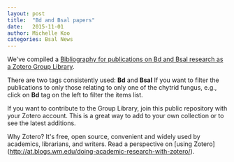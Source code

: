 ```yaml
---
layout: post
title:  "Bd and Bsal papers"
date:   2015-11-01
author: Michelle Koo
categories: Bsal News
---
```


We've compiled a [Bibliography for publications on Bd and Bsal research as a Zotero Group Library](https://www.zotero.org/groups/bdbsalresearch/items/order/year/sort/desc).     

There are two tags consistently used: **Bd** and **Bsal**
If you want to filter the publications to only those relating to only one of the chytrid fungus, e.g., click on  **Bd** tag on the left to filter the items list.    

If you want to contribute to the Group Library, join this public repository with your Zotero account. This is a great way to add to your own collection or to see the latest additions.     

Why Zotero? It's free, open source, convenient and widely used by academics,  librarians, and writers. Read a perspective on [using Zotero] (http://at.blogs.wm.edu/doing-academic-research-with-zotero/).
